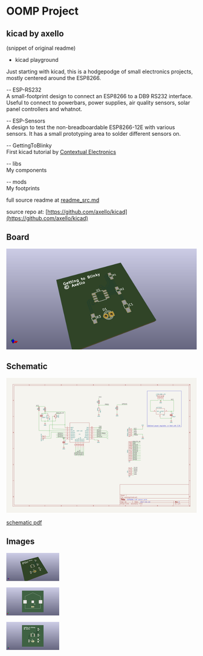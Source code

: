 # OOMP Project  
## kicad  by axello  
  
(snippet of original readme)  
  
- kicad playground  
  
Just starting with kicad, this is a hodgepodge of small electronics projects, mostly centered around the ESP8266.  
  
-- ESP-RS232  
A small-footprint design to connect an ESP8266 to a DB9 RS232 interface. Useful to connect to powerbars, power supplies, air quality sensors, solar panel controllers and whatnot.  
  
-- ESP-Sensors  
A design to test the non-breadboardable ESP8266-12E with various sensors. It has a small prototyping area to solder different sensors on.  
  
-- GettingToBlinky  
First kicad tutorial by [Contextual Electronics](https://www.youtube.com/watch?v=JN_Y93RTdSo&list=PLy2022BX6Eso532xqrUxDT1u2p4VVsg-q>)  
  
-- libs  
My components  
  
-- mods  
My footprints  
  
  
  
  full source readme at [readme_src.md](readme_src.md)  
  
source repo at: [https://github.com/axello/kicad](https://github.com/axello/kicad)  
## Board  
  
[![working_3d.png](working_3d_600.png)](working_3d.png)  
## Schematic  
  
[![working_schematic.png](working_schematic_600.png)](working_schematic.png)  
  
[schematic pdf](working_schematic.pdf)  
## Images  
  
[![working_3d.png](working_3d_140.png)](working_3d.png)  
  
[![working_3d_back.png](working_3d_back_140.png)](working_3d_back.png)  
  
[![working_3d_front.png](working_3d_front_140.png)](working_3d_front.png)  
